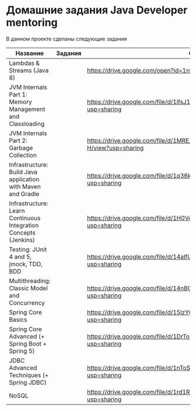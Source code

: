 # Домашние задания Java Developer mentoring

В данном проекте сделаны следующие задания 

| Название | Задания | Ссылка  |
|---|---|---|
|Lambdas & Streams (Java 8)|  | https://drive.google.com/open?id=1roWrMT6-ojheSQ-9zNeQaaK1BzTL1HTD |
|JVM Internals Part 1: Memory Management and Classloading |   | https://drive.google.com/file/d/1ifsJ11jEvMxcW5kjUbrYZv60OUJzARxl/view?usp=sharing  |
|JVM Internals Part 2: Garbage Collection|   | https://drive.google.com/file/d/1MRE_bR4wQNKDB7ITJcT2duxmygwQG_-H/view?usp=sharing  |
|Infrastructure: Build Java application with Maven and Gradle  |   | https://drive.google.com/file/d/1q36ka5edUYb17-IP_jiX6oDPP5xXUIbG/view?usp=sharing  |
|Infrastructure: Learn Continuous Integration Concepts (Jenkins)   |   | https://drive.google.com/file/d/1H0VdLetVly6wiNov8zOjCO7k1yE8IDt8/view?usp=sharing  |
|Testing: JUnit 4 and 5, jmock, TDD, BDD |   | https://drive.google.com/file/d/14aIfUfOZpFJ7GDIqmifWAQJvfxfHP-rm/view?usp=sharing  |
|Multithreading: Classic Model and Concurrency |   | https://drive.google.com/file/d/14nBQMTNpLrqwdq4DdosHOc2La3ayXTVo/view?usp=sharing  |
|Spring Core Basics |   | https://drive.google.com/file/d/15lzYC_QEr9Cu1rObrS0Q8hWrPyBMTEdq/view?usp=sharing |
|Spring Core Advanced (+ Spring Boot + Spring 5)    |   | https://drive.google.com/file/d/1DrToo-H0zP_qYIkN3vMAl4eJiuKd-_2s/view?usp=sharing  |
|JDBC Advanced Techniques (+ Spring JDBC) |   | https://drive.google.com/file/d/1nToSR1T6uwce5RRuIfbOEcnjj-BbUbRu/view?usp=sharing  |
|NoSQL |   | https://drive.google.com/file/d/1rd1RNHA7fmbhv1WhiyaZmH6eIbwmOaFn/view?usp=sharing  |
